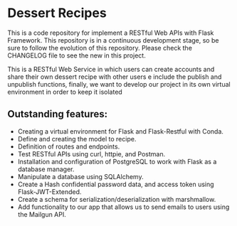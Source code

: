 #  Dessert Recipes

This is a code repository for implement a RESTful Web APIs with Flask Framework. This repository is in a continuous development stage, so be sure to follow the evolution of this repository. Please check the CHANGELOG file to see the new in this project.

This is a RESTful Web Service in which users can create accounts and share their own dessert recipe with other users e include the publish and unpublish functions, finally, we want to develop our project in its own virtual environment in order to keep it isolated

## Outstanding features:
- Creating a virtual environment for Flask and Flask-Restful with Conda.
- Define and creating the model to recipe. 
- Definition of routes and endpoints.
- Test RESTful APIs using curl, httpie, and Postman.                
- Installation and configuration of PostgreSQL to work with Flask as a database manager.
- Manipulate a database using SQLAlchemy.
- Create a Hash confidential password data, and access token using Flask-JWT-Extended.
- Create a schema for serialization/deserialization with marshmallow.
- Add functionality to our app that allows us to send emails to users using the Mailgun API.
